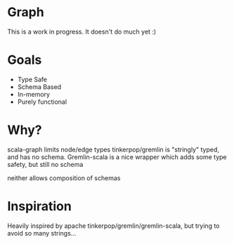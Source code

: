 # Graph
This is a work in progress. It doesn't do much yet :)

# Goals
 * Type Safe
 * Schema Based
 * In-memory
 * Purely functional

# Why?
scala-graph limits node/edge types
tinkerpop/gremlin is "stringly" typed, and has no schema. Gremlin-scala is a nice wrapper which adds some type safety, but still no schema

neither allows composition of schemas


# Inspiration
Heavily inspired by apache tinkerpop/gremlin/gremlin-scala, but trying to avoid so many strings...